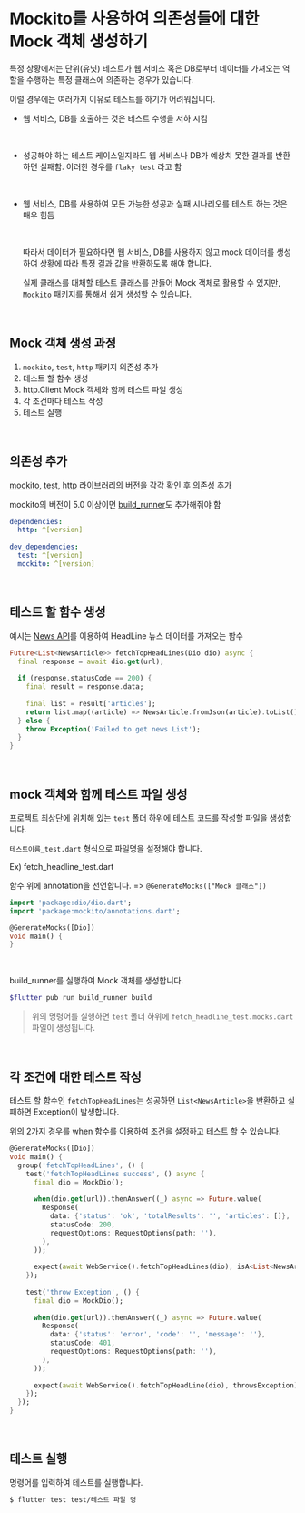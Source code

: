 # Mockito를 사용하여 의존성들에 대한 Mock 객체 생성하기

특정 상황에서는 단위(유닛) 테스트가 웹 서비스 혹은 DB로부터 데이터를 가져오는 역할을 수행하는 특정 클래스에 의존하는 경우가 있습니다.

이럴 경우에는 여러가지 이유로 테스트를 하기가 어려워집니다.

- 웹 서비스, DB를 호출하는 것은 테스트 수행을 저하 시킴

  <br />

- 성공해야 하는 테스트 케이스일지라도 웹 서비스나 DB가 예상치 못한 결과를 반환하면 실패함. 이러한 경우를 `flaky test` 라고 함

​		<br />

- 웹 서비스, DB를 사용하여 모든 가능한 성공과 실패 시나리오를 테스트 하는 것은 매우 힘듬

  <br />

  따라서 데이터가 필요하다면 웹 서비스, DB를 사용하지 않고 mock 데이터를 생성하여 상황에 따라 특정 결과 값을 반환하도록 해야 합니다.

  실제 클래스를 대체할 테스트 클래스를 만들어 Mock 객체로 활용할 수 있지만, `Mockito` 패키지를 통해서 쉽게 생성할 수 있습니다.

<br />

## Mock 객체 생성 과정

1. `mockito`, `test`, `http` 패키지 의존성 추가
2. 테스트 할 함수 생성
3. http.Client Mock 객체와 함께 테스트 파일 생성
4. 각 조건마다 테스트 작성
5. 테스트 실행

<br />

## 의존성 추가

[mockito](https://pub.dev/packages/mockito), [test](https://pub.dev/packages/test), [http](https://pub.dev/packages/http) 라이브러리의 버전을 각각 확인 후 의존성 추가

mockito의 버전이 5.0 이상이면 [build_runner](https://pub.dev/packages/build_runner)도 추가해줘야 함

``` yaml
dependencies:
  http: ^[version]
  
dev_dependencies:
  test: ^[version]
  mockito: ^[version]
```

<br />

## 테스트 할 함수 생성

예시는 [News API](https://newsapi.org/)를 이용하여 HeadLine 뉴스 데이터를 가져오는 함수

``` dart
Future<List<NewsArticle>> fetchTopHeadLines(Dio dio) async {
  final response = await dio.get(url);
  
  if (response.statusCode == 200) {
    final result = response.data;
    
    final list = result['articles'];
    return list.map((article) => NewsArticle.fromJson(article).toList());
  } else {
    throw Exception('Failed to get news List');
  }
}
```

<br />

## mock 객체와 함께 테스트 파일 생성

프로젝트 최상단에 위치해 있는 `test` 폴더 하위에 테스트 코드를 작성할 파일을 생성합니다.

`테스트이름_test.dart` 형식으로 파일명을 설정해야 합니다.

Ex) fetch_headline_test.dart

함수 위에 annotation을 선언합니다. => `@GenerateMocks(["Mock 클래스"])`

``` dart
import 'package:dio/dio.dart';
import 'package:mockito/annotations.dart';

@GenerateMocks([Dio])
void main() {
}
```

<br />

build_runner를 실행하여 Mock 객체를 생성합니다.

``` bash
$flutter pub run build_runner build
```

> 위의 명령어를 실행하면 `test` 폴더 하위에 `fetch_headline_test.mocks.dart` 파일이 생성됩니다.

<br />

## 각 조건에 대한 테스트 작성

테스트 할 함수인 `fetchTopHeadLines`는 성공하면 `List<NewsArticle>`을 반환하고 실패하면 Exception이 발생합니다.

위의 2가지 경우를 when 함수를 이용하여 조건을 설정하고 테스트 할 수 있습니다.

``` dart
@GenerateMocks([Dio])
void main() {
  group('fetchTopHeadLines', () {
    test('fetchTopHeadLines success', () async {
      final dio = MockDio();
      
      when(dio.get(url)).thenAnswer((_) async => Future.value(
        Response(
          data: {'status': 'ok', 'totalResults': '', 'articles': []},
          statusCode: 200,
          requestOptions: RequestOptions(path: ''),
        ),
      ));
      
      expect(await WebService().fetchTopHeadLines(dio), isA<List<NewsArticle>>());
    });
    
    test('throw Exception', () {
      final dio = MockDio();
      
      when(dio.get(url)).thenAnswer((_) async => Future.value(
        Response(
          data: {'status': 'error', 'code': '', 'message': ''},
          statusCode: 401,
          requestOptions: RequestOptions(path: ''),
        ),
      ));
      
      expect(await WebService().fetchTopHeadLine(dio), throwsException);
    });
  });
}
```

<br />

## 테스트 실행

명령어를 입력하여 테스트를 실행합니다.

``` bash
$ flutter test test/테스트 파일 명
```
